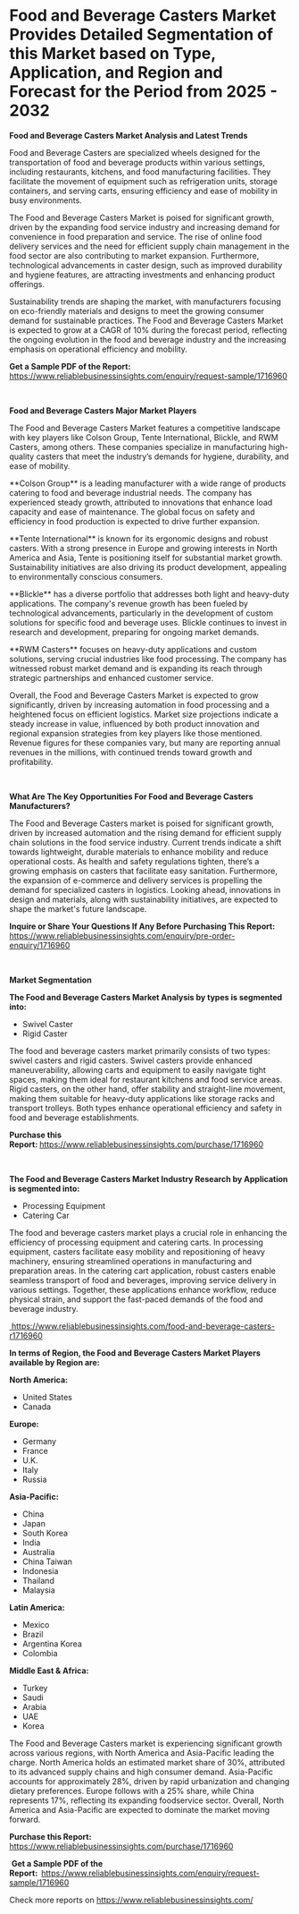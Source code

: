 <p><h1>Food and Beverage Casters Market Provides Detailed Segmentation of this Market based on Type, Application, and Region and Forecast for the Period from 2025 - 2032</h1></p><p><strong>Food and Beverage Casters Market Analysis and Latest Trends</strong></p>
<p><p>Food and Beverage Casters are specialized wheels designed for the transportation of food and beverage products within various settings, including restaurants, kitchens, and food manufacturing facilities. They facilitate the movement of equipment such as refrigeration units, storage containers, and serving carts, ensuring efficiency and ease of mobility in busy environments.</p><p>The Food and Beverage Casters Market is poised for significant growth, driven by the expanding food service industry and increasing demand for convenience in food preparation and service. The rise of online food delivery services and the need for efficient supply chain management in the food sector are also contributing to market expansion. Furthermore, technological advancements in caster design, such as improved durability and hygiene features, are attracting investments and enhancing product offerings.</p><p>Sustainability trends are shaping the market, with manufacturers focusing on eco-friendly materials and designs to meet the growing consumer demand for sustainable practices. The Food and Beverage Casters Market is expected to grow at a CAGR of 10% during the forecast period, reflecting the ongoing evolution in the food and beverage industry and the increasing emphasis on operational efficiency and mobility.</p></p>
<p><strong>Get a Sample PDF of the Report:&nbsp;</strong> <a href="https://www.reliablebusinessinsights.com/enquiry/request-sample/1716960?utm_campaign=2960&utm_medium=2&utm_source=Github&utm_content=ia&utm_term=25032025&utm_id=food-and-beverage-casters">https://www.reliablebusinessinsights.com/enquiry/request-sample/1716960</a></p>
<p>&nbsp;</p>
<p><strong>Food and Beverage Casters Major Market Players</strong></p>
<p><p>The Food and Beverage Casters Market features a competitive landscape with key players like Colson Group, Tente International, Blickle, and RWM Casters, among others. These companies specialize in manufacturing high-quality casters that meet the industry’s demands for hygiene, durability, and ease of mobility.</p><p>**Colson Group** is a leading manufacturer with a wide range of products catering to food and beverage industrial needs. The company has experienced steady growth, attributed to innovations that enhance load capacity and ease of maintenance. The global focus on safety and efficiency in food production is expected to drive further expansion.</p><p>**Tente International** is known for its ergonomic designs and robust casters. With a strong presence in Europe and growing interests in North America and Asia, Tente is positioning itself for substantial market growth. Sustainability initiatives are also driving its product development, appealing to environmentally conscious consumers.</p><p>**Blickle** has a diverse portfolio that addresses both light and heavy-duty applications. The company's revenue growth has been fueled by technological advancements, particularly in the development of custom solutions for specific food and beverage uses. Blickle continues to invest in research and development, preparing for ongoing market demands.</p><p>**RWM Casters** focuses on heavy-duty applications and custom solutions, serving crucial industries like food processing. The company has witnessed robust market demand and is expanding its reach through strategic partnerships and enhanced customer service.</p><p>Overall, the Food and Beverage Casters Market is expected to grow significantly, driven by increasing automation in food processing and a heightened focus on efficient logistics. Market size projections indicate a steady increase in value, influenced by both product innovation and regional expansion strategies from key players like those mentioned. Revenue figures for these companies vary, but many are reporting annual revenues in the millions, with continued trends toward growth and profitability.</p></p>
<p>&nbsp;</p>
<p><strong>What Are The Key Opportunities For Food and Beverage Casters Manufacturers?</strong></p>
<p><p>The Food and Beverage Casters market is poised for significant growth, driven by increased automation and the rising demand for efficient supply chain solutions in the food service industry. Current trends indicate a shift towards lightweight, durable materials to enhance mobility and reduce operational costs. As health and safety regulations tighten, there’s a growing emphasis on casters that facilitate easy sanitation. Furthermore, the expansion of e-commerce and delivery services is propelling the demand for specialized casters in logistics. Looking ahead, innovations in design and materials, along with sustainability initiatives, are expected to shape the market's future landscape.</p></p>
<p><strong>Inquire or Share Your Questions If Any Before Purchasing This Report:</strong> <a href="https://www.reliablebusinessinsights.com/enquiry/pre-order-enquiry/1716960?utm_campaign=2960&utm_medium=2&utm_source=Github&utm_content=ia&utm_term=25032025&utm_id=food-and-beverage-casters">https://www.reliablebusinessinsights.com/enquiry/pre-order-enquiry/1716960</a></p>
<p>&nbsp;</p>
<p><strong>Market Segmentation</strong></p>
<p><strong>The Food and Beverage Casters Market Analysis by types is segmented into:</strong></p>
<p><ul><li>Swivel Caster</li><li>Rigid Caster</li></ul></p>
<p><p>The food and beverage casters market primarily consists of two types: swivel casters and rigid casters. Swivel casters provide enhanced maneuverability, allowing carts and equipment to easily navigate tight spaces, making them ideal for restaurant kitchens and food service areas. Rigid casters, on the other hand, offer stability and straight-line movement, making them suitable for heavy-duty applications like storage racks and transport trolleys. Both types enhance operational efficiency and safety in food and beverage establishments.</p></p>
<p><strong>Purchase this Report:&nbsp;</strong><a href="https://www.reliablebusinessinsights.com/purchase/1716960?utm_campaign=2960&utm_medium=2&utm_source=Github&utm_content=ia&utm_term=25032025&utm_id=food-and-beverage-casters">https://www.reliablebusinessinsights.com/purchase/1716960</a></p>
<p>&nbsp;</p>
<p><strong>The Food and Beverage Casters Market Industry Research by Application is segmented into:</strong></p>
<p><ul><li>Processing Equipment</li><li>Catering Car</li></ul></p>
<p><p>The food and beverage casters market plays a crucial role in enhancing the efficiency of processing equipment and catering carts. In processing equipment, casters facilitate easy mobility and repositioning of heavy machinery, ensuring streamlined operations in manufacturing and preparation areas. In the catering cart application, robust casters enable seamless transport of food and beverages, improving service delivery in various settings. Together, these applications enhance workflow, reduce physical strain, and support the fast-paced demands of the food and beverage industry.</p></p>
<p><a href="https://www.reliablebusinessinsights.com/food-and-beverage-casters-r1716960?utm_campaign=2960&utm_medium=2&utm_source=Github&utm_content=ia&utm_term=25032025&utm_id=food-and-beverage-casters">&nbsp;https://www.reliablebusinessinsights.com/food-and-beverage-casters-r1716960</a></p>
<p><strong>In terms of Region, the Food and Beverage Casters Market Players available by Region are:</strong></p>
<p>
    <p> <strong> North America: </strong>
        <ul>
            <li>United States</li>
            <li>Canada</li>
        </ul>
        </p> 
    <p> <strong> Europe: </strong>
        <ul>
            <li>Germany</li>
            <li>France</li>
            <li>U.K.</li>
            <li>Italy</li>
            <li>Russia</li>
        </ul>
        </p> 
    <p> <strong> Asia-Pacific: </strong>
        <ul>
            <li>China</li>
            <li>Japan</li>
            <li>South Korea</li>
            <li>India</li>
            <li>Australia</li>
            <li>China Taiwan</li>
            <li>Indonesia</li>
            <li>Thailand</li>
            <li>Malaysia</li>
        </ul>
        </p> 
    <p> <strong> Latin America: </strong>
        <ul>
            <li>Mexico</li>
            <li>Brazil</li>
            <li>Argentina Korea</li>
            <li>Colombia</li>
        </ul>
        </p> 
    <p> <strong> Middle East & Africa: </strong>
        <ul>
            <li>Turkey</li>
            <li>Saudi</li>
            <li>Arabia</li>
            <li>UAE</li>
            <li>Korea</li>
        </ul>
    </p>
    </p>
<p><p>The Food and Beverage Casters market is experiencing significant growth across various regions, with North America and Asia-Pacific leading the charge. North America holds an estimated market share of 30%, attributed to its advanced supply chains and high consumer demand. Asia-Pacific accounts for approximately 28%, driven by rapid urbanization and changing dietary preferences. Europe follows with a 25% share, while China represents 17%, reflecting its expanding foodservice sector. Overall, North America and Asia-Pacific are expected to dominate the market moving forward.</p></p>
<p><strong>Purchase this Report: </strong><a href="https://www.reliablebusinessinsights.com/purchase/1716960?utm_campaign=2960&utm_medium=2&utm_source=Github&utm_content=ia&utm_term=25032025&utm_id=food-and-beverage-casters">https://www.reliablebusinessinsights.com/purchase/1716960</a></p>
<p>&nbsp;<strong>Get a Sample PDF of the Report:&nbsp;&nbsp;</strong><a href="https://www.reliablebusinessinsights.com/enquiry/request-sample/1716960?utm_campaign=2960&utm_medium=2&utm_source=Github&utm_content=ia&utm_term=25032025&utm_id=food-and-beverage-casters">https://www.reliablebusinessinsights.com/enquiry/request-sample/1716960</a></p>
<p><strong></strong></p>
<p>Check more reports on <a href="https://www.reliablebusinessinsights.com/?utm_campaign=2960&utm_medium=2&utm_source=Github&utm_content=ia&utm_term=25032025&utm_id=food-and-beverage-casters">https://www.reliablebusinessinsights.com/</a></p>